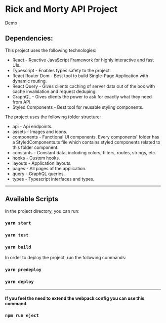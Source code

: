 # Rick and Morty API Project

[Demo](https://sorinb2.github.io)

## Dependencies:

This project uses the following technologies:

-   React - Reactive JavaScript Framework for highly interactive and fast UIs.
-   Typescript - Enables types safety to the project.
-   React Router Dom - Best tool to build Single-Page Application with dynamic routing.
-   React Query - Gives clients caching of server data out of the box with cache invalidation and request deduping.
-   GraphQL - Gives clients the power to ask for exactly what they need from API.
-   Styled Components - Best tool for reusable styling components.

The project uses the following folder structure:

-   api - Api endpoints.
-   assets - Images and icons.
-   components - Functional UI components. Every components' folder has a StyledComponents.ts file which contains styled components related to this folder component.
-   constants - Constant data, including colors, filters, routes, strings, etc.
-   hooks - Custom hooks.
-   layouts - Application layouts.
-   pages - All pages of the application.
-   query - GraphQL queries.
-   types - Typescript interfaces and types.

---

## Available Scripts

In the project directory, you can run:

### `yarn start`

### `yarn test`

### `yarn build`

In order to deploy the project, run the following commands:

### `yarn predeploy`

### `yarn deploy`

---

#### If you feel the need to extend the webpack config you can use this command.

### `npm run eject`
